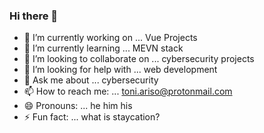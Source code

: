 ### Hi there 👋


- 🔭 I’m currently working on ... Vue Projects
- 🌱 I’m currently learning ... MEVN stack
- 👯 I’m looking to collaborate on ... cybersecurity projects
- 🤔 I’m looking for help with ... web development
- 💬 Ask me about ... cybersecurity
- 📫 How to reach me: ... toni.ariso@protonmail.com
- 😄 Pronouns: ... he him his
- ⚡ Fun fact: ... what is staycation?

